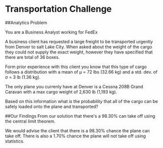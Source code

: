 # Transportation Challenge

##Analytics Problem

You are a Business Analyst working for FedEx

A business client has requested a large freight to be transported urgently from Denver to salt Lake City. When asked about the weight of the cargo they could not supply the exact weight, however they have specified that there are total of 36 boxes.

Form prior experience with this client you know that this type of cargo follows a distribution with a mean of µ = 72 lbs (32.66 kg) and a std. dev. of σ = 3 lb (1.36 kg).

The only plane you currenly have at Denver is a Cessna 208B Grand Caravan with a max cargo weight of 2,630 lb (1,193 kg).

Based on this information what is the probability that all of the cargo can be safely loaded onto the plane and transported? 


##Our Findings
From our solution that there's a 98.30% can take off using the central limit theorem.

We would advise the client that there is a 98.30% chance the plane can take off. There is also a 1.70% chance the plane will not take off using statistics. 

